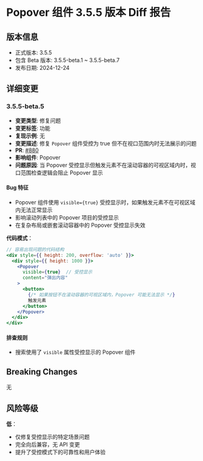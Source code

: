# Popover 组件 3.5.5 版本 Diff 报告

## 版本信息
- 正式版本: 3.5.5
- 包含 Beta 版本: 3.5.5-beta.1 ~ 3.5.5-beta.7
- 发布日期: 2024-12-24

## 详细变更

### 3.5.5-beta.5
- **变更类型**: 修复问题
- **变更标签**: 功能
- **复现示例**: 无
- **变更描述**: 修复 `Popover` 组件受控为 true 但不在视口范围内时无法展示的问题
- **PR**: [#880](https://github.com/sheinsight/shineout-next/pull/880)
- **影响组件**: Popover
- **问题原因**: 当 Popover 受控显示但触发元素不在滚动容器的可视区域内时，视口范围检查逻辑会阻止 Popover 显示

#### Bug 特征
- Popover 组件使用 `visible={true}` 受控显示时，如果触发元素不在可视区域内无法正常显示
- 影响滚动列表中的 Popover 项目的受控显示
- 在复杂布局或嵌套滚动容器中的 Popover 受控显示失效

**代码模式**：
```jsx
// 容易出现问题的代码结构
<div style={{ height: 200, overflow: 'auto' }}>
  <div style={{ height: 1000 }}>
    <Popover
      visible={true}  // 受控显示
      content="弹出内容"
    >
      <button>
        {/* 如果按钮不在滚动容器的可视区域内，Popover 可能无法显示 */}
        触发元素
      </button>
    </Popover>
  </div>
</div>
```

#### 排查规则
- 搜索使用了 `visible` 属性受控显示的 Popover 组件

## Breaking Changes

无

## 风险等级

**低**：
- 仅修复受控显示的特定场景问题
- 完全向后兼容，无 API 变更
- 提升了受控模式下的可靠性和用户体验